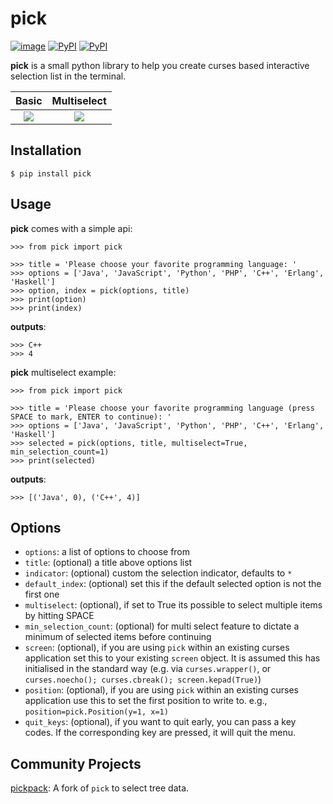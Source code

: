 
# pick

[![image](https://github.com/aisk/pick/actions/workflows/ci.yml/badge.svg)](https://github.com/aisk/pick/actions/workflows/ci.yml)
[![PyPI](https://img.shields.io/pypi/v/pick.svg)](https://pypi.python.org/pypi/pick)
[![PyPI](https://img.shields.io/pypi/dm/pick)](https://pypi.python.org/pypi/pick)

**pick** is a small python library to help you create curses based
interactive selection list in the terminal.

|         Basic          |         Multiselect          |
| :--------------------: | :--------------------------: |
| ![](example/basic.gif) | ![](example/multiselect.gif) |

## Installation

    $ pip install pick

## Usage

**pick** comes with a simple api:

    >>> from pick import pick

    >>> title = 'Please choose your favorite programming language: '
    >>> options = ['Java', 'JavaScript', 'Python', 'PHP', 'C++', 'Erlang', 'Haskell']
    >>> option, index = pick(options, title)
    >>> print(option)
    >>> print(index)

**outputs**:

    >>> C++
    >>> 4

**pick** multiselect example:

    >>> from pick import pick

    >>> title = 'Please choose your favorite programming language (press SPACE to mark, ENTER to continue): '
    >>> options = ['Java', 'JavaScript', 'Python', 'PHP', 'C++', 'Erlang', 'Haskell']
    >>> selected = pick(options, title, multiselect=True, min_selection_count=1)
    >>> print(selected)

**outputs**:

    >>> [('Java', 0), ('C++', 4)]

## Options

- `options`: a list of options to choose from
- `title`: (optional) a title above options list
- `indicator`: (optional) custom the selection indicator, defaults to `*`
- `default_index`: (optional) set this if the default selected option
  is not the first one
- `multiselect`: (optional), if set to True its possible to select
  multiple items by hitting SPACE
- `min_selection_count`: (optional) for multi select feature to
  dictate a minimum of selected items before continuing
- `screen`: (optional), if you are using `pick` within an existing curses application set this to your existing `screen` object. It is assumed this has initialised in the standard way (e.g. via `curses.wrapper()`, or `curses.noecho(); curses.cbreak(); screen.kepad(True)`)
- `position`: (optional), if you are using `pick` within an existing curses application use this to set the first position to write to. e.g., `position=pick.Position(y=1, x=1)`
- `quit_keys`: (optional), if you want to quit early, you can pass a key codes.
  If the corresponding key are pressed, it will quit the menu.

## Community Projects

[pickpack](https://github.com/anafvana/pickpack): A fork of `pick` to select tree data.